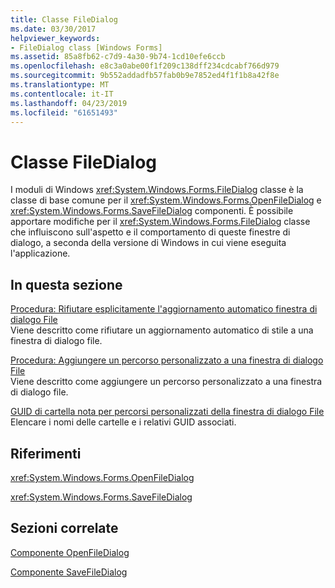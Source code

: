 ```yaml
---
title: Classe FileDialog
ms.date: 03/30/2017
helpviewer_keywords:
- FileDialog class [Windows Forms]
ms.assetid: 85a8fb62-c7d9-4a30-9b74-1cd10efe6ccb
ms.openlocfilehash: e8c3a0abe00f1f209c138dff234cdcabf766d979
ms.sourcegitcommit: 9b552addadfb57fab0b9e7852ed4f1f1b8a42f8e
ms.translationtype: MT
ms.contentlocale: it-IT
ms.lasthandoff: 04/23/2019
ms.locfileid: "61651493"
---
```

# <a name="filedialog-class"></a>Classe FileDialog
I moduli di Windows <xref:System.Windows.Forms.FileDialog> classe è la classe di base comune per il <xref:System.Windows.Forms.OpenFileDialog> e <xref:System.Windows.Forms.SaveFileDialog> componenti. È possibile apportare modifiche per il <xref:System.Windows.Forms.FileDialog> classe che influiscono sull'aspetto e il comportamento di queste finestre di dialogo, a seconda della versione di Windows in cui viene eseguita l'applicazione.  
  
## <a name="in-this-section"></a>In questa sezione  
 [Procedura: Rifiutare esplicitamente l'aggiornamento automatico finestra di dialogo File](how-to-opt-out-of-file-dialog-box-automatic-upgrade.md)  
 Viene descritto come rifiutare un aggiornamento automatico di stile a una finestra di dialogo file.  
  
 [Procedura: Aggiungere un percorso personalizzato a una finestra di dialogo File](how-to-add-a-custom-place-to-a-file-dialog-box.md)  
 Viene descritto come aggiungere un percorso personalizzato a una finestra di dialogo file.  
  
 [GUID di cartella nota per percorsi personalizzati della finestra di dialogo File](known-folder-guids-for-file-dialog-custom-places.md)  
 Elencare i nomi delle cartelle e i relativi GUID associati.  
  
## <a name="reference"></a>Riferimenti  
 <xref:System.Windows.Forms.OpenFileDialog>  
  
 <xref:System.Windows.Forms.SaveFileDialog>  
  
## <a name="related-sections"></a>Sezioni correlate  
 [Componente OpenFileDialog](openfiledialog-component-windows-forms.md)  
  
 [Componente SaveFileDialog](savefiledialog-component-windows-forms.md)
